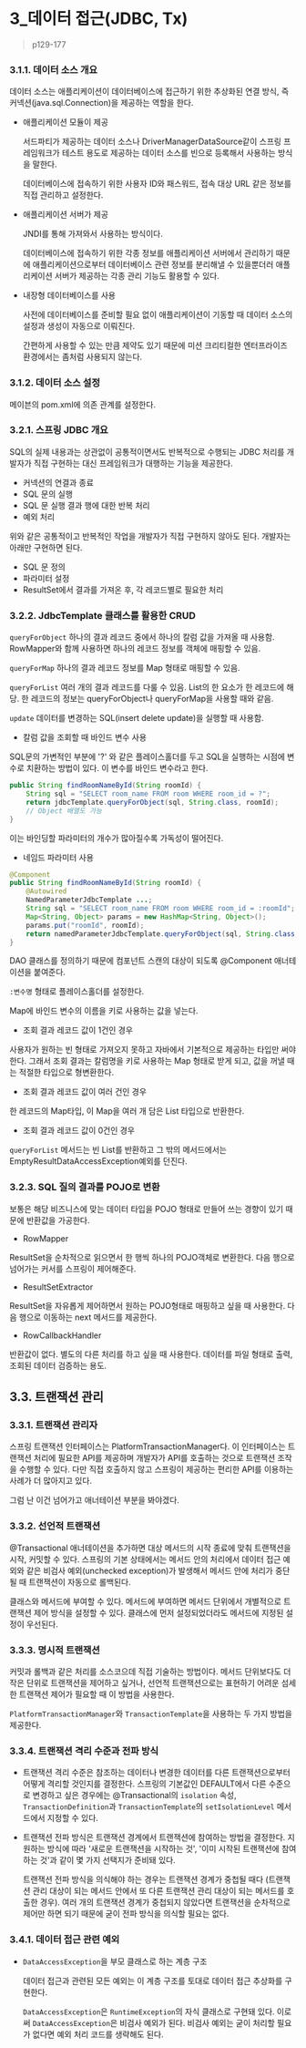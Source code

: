 # 3\_데이터 접근\(JDBC, Tx\)

> p129-177

### 3.1.1. 데이터 소스 개요

데이터 소스는 애플리케이션이 데이터베이스에 접근하기 위한 추상화된 연결 방식, 즉 커넥션\(java.sql.Connection\)을 제공하는 역할을 한다.

* 애플리케이션 모듈이 제공

  서드파티가 제공하는 데이터 소스나 DriverManagerDataSource같이 스프링 프레임워크가 테스트 용도로 제공하는 데이터 소스를 빈으로 등록해서 사용하는 방식을 말한다.

  데이터베이스에 접속하기 위한 사용자 ID와 패스워드, 접속 대상 URL 같은 정보를 직접 관리하고 설정한다.

* 애플리케이션 서버가 제공

  JNDI를 통해 가져와서 사용하는 방식이다.

  데이터베이스에 접속하기 위한 각종 정보를 애플리케이션 서버에서 관리하기 때문에 애플리케이션으로부터 데이터베이스 관련 정보를 분리해낼 수 있을뿐더러 애플리케이션 서버가 제공하는 각종 관리 기능도 활용할 수 있다.

* 내장형 데이터베이스를 사용

  사전에 데이터베이스를 준비할 필요 없이 애플리케이션이 기동할 때 데이터 소스의 설정과 생성이 자동으로 이뤄진다.

  간편하게 사용할 수 있는 만큼 제약도 있기 때문에 미션 크리티컬한 엔터프라이즈 환경에서는 좀처럼 사용되지 않는다.

### 3.1.2. 데이터 소스 설정

메이븐의 pom.xml에 의존 관계를 설정한다.

### 3.2.1. 스프링 JDBC 개요

SQL의 실제 내용과는 상관없이 공통적이면서도 반복적으로 수행되는 JDBC 처리를 개발자가 직접 구현하는 대신 프레임워크가 대행하는 기능을 제공한다.

* 커넥션의 연결과 종료
* SQL 문의 실행
* SQL 문 실행 결과 행에 대한 반복 처리
* 예외 처리

위와 같은 공통적이고 반복적인 작업을 개발자가 직접 구현하지 않아도 된다. 개발자는 아래만 구현하면 된다.

* SQL 문 정의
* 파라미터 설정
* ResultSet에서 결과를 가져온 후, 각 레코드별로 필요한 처리

### 3.2.2. JdbcTemplate 클래스를 활용한 CRUD

`queryForObject` 하나의 결과 레코드 중에서 하나의 칼럼 값을 가져올 때 사용함. RowMapper와 함께 사용하면 하나의 레코드 정보를 객체에 매핑할 수 있음.

`queryForMap` 하나의 결과 레코드 정보를 Map 형태로 매핑할 수 있음.

`queryForList` 여러 개의 결과 레코드를 다룰 수 있음. List의 한 요소가 한 레코드에 해당. 한 레코드의 정보는 queryForObject나 queryForMap을 사용할 때와 같음.

`update` 데이터를 변경하는 SQL\(insert delete update\)을 실행할 때 사용함.

* 칼럼 값을 조회할 때 바인드 변수 사용

SQL문의 가변적인 부분에 '?' 와 같은 플레이스홀더를 두고 SQL을 실행하는 시점에 변수로 치환하는 방법이 있다. 이 변수를 바인드 변수라고 한다.

```java
public String findRoomNameById(String roomId) {
    String sql = "SELECT room_name FROM room WHERE room_id = ?";
    return jdbcTemplate.queryForObject(sql, String.class, roomId);
    // Object 배열도 가능
}
```

이는 바인딩할 파라미터의 개수가 많아질수록 가독성이 떨어진다.

* 네임드 파라미터 사용

```java
@Component
public String findRoomNameById(String roomId) {
    @Autowired
    NamedParameterJdbcTemplate ...;
    String sql = "SELECT room_name FROM room WHERE room_id = :roomId";
    Map<String, Object> params = new HashMap<String, Object>();
    params.put("roomId", roomId);
    return namedParameterJdbcTemplate.queryForObject(sql, String.class, roomId);
}
```

DAO 클래스를 정의하기 때문에 컴포넌트 스캔의 대상이 되도록 @Component 애너테이션을 붙여준다.

`:변수명` 형태로 플레이스홀더를 설정한다.

Map에 바인드 변수의 이름을 키로 사용하는 값을 넣는다.

* 조회 결과 레코드 값이 1건인 경우

사용자가 원하는 빈 형태로 가져오지 못하고 자바에서 기본적으로 제공하는 타입만 써야 한다. 그래서 조회 결과는 칼럼명을 키로 사용하는 Map 형태로 받게 되고, 값을 꺼낼 때는 적절한 타입으로 형변환한다.

* 조회 결과 레코드 값이 여러 건인 경우

한 레코드의 Map타입, 이 Map을 여러 개 담은 List 타입으로 반환한다.

* 조회 결과 레코드 값이 0건인 경우

`queryForList` 메서드는 빈 List를 반환하고 그 밖의 메서드에서는 EmptyResultDataAccessException예외를 던진다.

### 3.2.3. SQL 질의 결과를 POJO로 변환

보통은 해당 비즈니스에 맞는 데이터 타입을 POJO 형태로 만들어 쓰는 경향이 있기 때문에 반환값을 가공한다.

* RowMapper

ResultSet을 순차적으로 읽으면서 한 행씩 하나의 POJO객체로 변환한다. 다음 행으로 넘어가는 커서를 스프링이 제어해준다.

* ResultSetExtractor

ResultSet을 자유롭게 제어하면서 원하는 POJO형태로 매핑하고 싶을 때 사용한다. 다음 행으로 이동하는 next 메서드를 제공한다.

* RowCallbackHandler

반환값이 없다. 별도의 다른 처리를 하고 싶을 때 사용한다. 데이터를 파일 형태로 출력, 조회된 데이터 검증하는 용도.

## 3.3. 트랜잭션 관리

### 3.3.1. 트랜잭션 관리자

스프링 트랜잭션 인터페이스는 PlatformTransactionManager다. 이 인터페이스는 트랜잭션 처리에 필요한 API를 제공하며 개발자가 API를 호출하는 것으로 트랜잭션 조작을 수행할 수 있다. 다만 직접 호출하지 않고 스프링이 제공하는 편리한 API를 이용하는 사례가 더 많아지고 있다.

그럼 난 이건 넘어가고 애너테이션 부분을 봐야겠다.

### 3.3.2. 선언적 트랜잭션

@Transactional 애너테이션을 추가하면 대상 메서드의 시작 종료에 맞춰 트랜잭션을 시작, 커밋할 수 있다. 스프링의 기본 상태에서는 메서드 안의 처리에서 데이터 접근 예외와 같은 비검사 예외\(unchecked exception\)가 발생해서 메서드 안에 처리가 중단될 때 트랜잭션이 자동으로 롤백된다.

클래스와 메서드에 부여할 수 있다. 메서드에 부여하면 메서드 단위에서 개별적으로 트랜잭션 제어 방식을 설정할 수 있다. 클래스에 먼저 설정되었더라도 메서드에 지정된 설정이 우선된다.

### 3.3.3. 명시적 트랜잭션

커밋과 롤백과 같은 처리를 소스코으데 직접 기술하는 방법이다. 메서드 단위보다도 더 작은 단위로 트랜잭션을 제어하고 싶거나, 선언적 트랜잭션으로는 표현하기 어려운 섬세한 트랜잭션 제어가 필요할 때 이 방법을 사용한다.

`PlatformTransactionManager`와 `TransactionTemplate`을 사용하는 두 가지 방법을 제공한다.

### 3.3.4. 트랜잭션 격리 수준과 전파 방식

* 트랜잭션 격리 수준은 참조하는 데이터나 변경한 데이터를 다른 트랜잭션으로부터 어떻게 격리할 것인지를 결정한다. 스프링의 기본값인 DEFAULT에서 다른 수준으로 변경하고 싶은 경우에는 @Transactional의 `isolation` 속성, `TransactionDefinition`과 `TransactionTemplate`의 `setIsolationLevel` 메서드에서 지정할 수 있다.
* 트랜잭션 전파 방식은 트랜잭션 경계에서 트랜잭션에 참여하는 방법을 결정한다. 지원하는 방식에 따라 '새로운 트랜잭션을 시작하는 것', '이미 시작된 트랜잭션에 참여하는 것'과 같이 몇 가지 선택지가 준비돼 있다.

  트랜잭션 전파 방식을 의식해야 하는 경우는 트랜잭션 경계가 중첩될 때다 \(트랜잭션 관리 대상이 되는 메서드 안에서 또 다른 트랜잭션 관리 대상이 되는 메서드를 호출한 경우\). 여러 개의 트랜잭션 경계가 중첩되지 않았다면 트랜잭션을 순차적으로 제어만 하면 되기 때문에 굳이 전파 방식을 의식할 필요는 없다.

### 3.4.1. 데이터 접근 관련 예외

* `DataAccessException`을 부모 클래스로 하는 계층 구조

  데이터 접근과 관련된 모든 예외는 이 계층 구조를 토대로 데이터 접근 추상화를 구현한다.

  `DataAccessException`은 `RuntimeException`의 자식 클래스로 구현돼 있다. 이로써 `DataAccessException`은 비검사 예외가 된다. 비검사 예외는 굳이 처리할 필요가 없다면 예외 처리 코드를 생략해도 된다.

